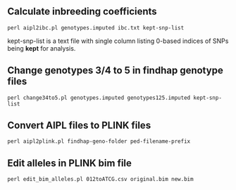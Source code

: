 ## Calculate inbreeding coefficients
```
perl aipl2ibc.pl genotypes.imputed ibc.txt kept-snp-list
```
kept-snp-list is a text file with single column listing 0-based indices of SNPs being **kept** for analysis.

## Change genotypes 3/4 to 5 in findhap genotype files
```
perl change34to5.pl genotypes.imputed genotypes125.imputed kept-snp-list
```

## Convert AIPL files to PLINK files
```
perl aipl2plink.pl findhap-geno-folder ped-filename-prefix
```

## Edit alleles in PLINK bim file
```
perl edit_bim_alleles.pl 012toATCG.csv original.bim new.bim 
```
